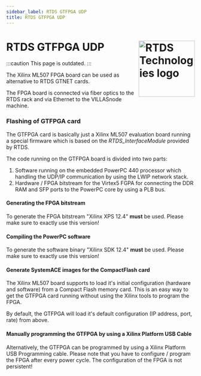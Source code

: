 ```yaml
---
sidebar_label: RTDS GTFPGA UDP
title: RTDS GTFPGA UDP
---
```


# RTDS GTFPGA UDP <img align="right" width="150px" src="/img/logos/rtds.jpg" alt="RTDS Technologies logo"></img>

:::caution
This page is outdated.
:::

The Xilinx ML507 FPGA board can be used as alternative to RTDS GTNET cards.

The FPGA board is connected via fiber optics to the RTDS rack and via Ethernet to the VILLASnode machine.

### Flashing of GTFPGA card

The GTFPGA card is basically just a Xilinx ML507 evaluation board running a special firmware which is based on the *RTDS_InterfaceModule* provided by RTDS.

The code running on the GTFPGA board is divided into two parts:

 1. Software running on the embedded PowerPC 440 processor which handling the UDP/IP communication by using the LWIP network stack.
 2. Hardware / FPGA bitstream for the Virtex5 FGPA for connecting the DDR RAM and SFP ports to the PowerPC core by using a PLB bus.

#### Generating the FPGA bitstream

To generate the FPGA bitstream "Xilinx XPS 12.4" **must** be used. Please make sure to exactly use this version!

#### Compiling the PowerPC software

To generate the software binary "Xilinx SDK 12.4" **must** be used. Please make sure to exactly use this version!

#### Generate SystemACE images for the CompactFlash card

The Xilinx ML507 board supports to load it's initial configuration (hardware and software) from a Compact Flash memory card.
This is an easy way to get the GTFPGA card running without using the Xilinx tools to program the FPGA.

By default, the GTFPGA will load it's default configuration (IP address, port, rate) from above.

#### Manually programming the GTFPGA by using a Xilinx Platform USB Cable

Alternatively, the GTFPGA can be programmed by using a Xilinx Platform USB Programming cable.
Please note that you have to configure / program the FPGA after every power cycle.
The configuration of the FPGA is not persistent!
